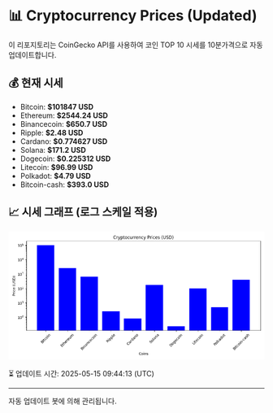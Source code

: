 
# 📊 Cryptocurrency Prices (Updated)

이 리포지토리는 CoinGecko API를 사용하여 코인 TOP 10 시세를 10분가격으로 자동 업데이트합니다.

## 💰 현재 시세
- Bitcoin: **$101847 USD**
- Ethereum: **$2544.24 USD**
- Binancecoin: **$650.7 USD**
- Ripple: **$2.48 USD**
- Cardano: **$0.774627 USD**
- Solana: **$171.2 USD**
- Dogecoin: **$0.225312 USD**
- Litecoin: **$96.99 USD**
- Polkadot: **$4.79 USD**
- Bitcoin-cash: **$393.0 USD**

## 📈 시세 그래프 (로그 스케일 적용)
![Crypto Prices](crypto_prices.png)

⏳ 업데이트 시간: 2025-05-15 09:44:13 (UTC)

---
자동 업데이트 봇에 의해 관리됩니다.
